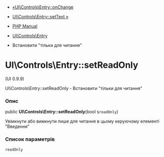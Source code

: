 - [«UI\Controls\Entry::onChange](ui-controls-entry.onchange.md)
- [UI\Controls\Entry::setText »](ui-controls-entry.settext.md)

- [PHP Manual](index.md)
- [UI\Controls\Entry](class.ui-controls-entry.md)
- Встановити "тільки для читання"

# UI\Controls\Entry::setReadOnly

(UI 0.9.9)

UI\Controls\Entry::setReadOnly - Встановити "тільки для читання"

### Опис

public **UI\Controls\Entry::setReadOnly**(bool `$readOnly`)

Увімкнути або вимкнути лише для читання в цьому керуючому елементі
"Введення"

### Список параметрів

`readOnly`
